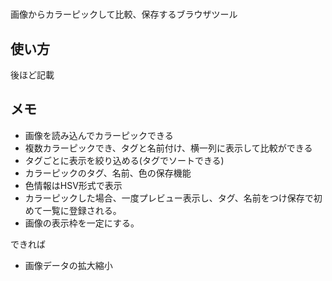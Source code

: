 #

画像からカラーピックして比較、保存するブラウザツール

## 使い方

後ほど記載

## メモ

* 画像を読み込んでカラーピックできる
* 複数カラーピックでき、タグと名前付け、横一列に表示して比較ができる
* タグごとに表示を絞り込める(タグでソートできる)
* カラーピックのタグ、名前、色の保存機能
* 色情報はHSV形式で表示
* カラーピックした場合、一度プレビュー表示し、タグ、名前をつけ保存で初めて一覧に登録される。
* 画像の表示枠を一定にする。

できれば

* 画像データの拡大縮小
